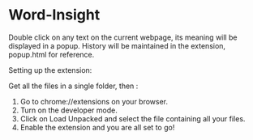# Word-Insight

Double click on any text on the current webpage, its meaning will be displayed in a popup. 
History will be maintained in the extension, popup.html for reference.

Setting up the extension:

Get all the files in a single folder, then : 
1. Go to chrome://extensions on your browser. 
2. Turn on the developer mode. 
3. Click on Load Unpacked and select the file containing all your files. 
4. Enable the extension and you are all set to go!


